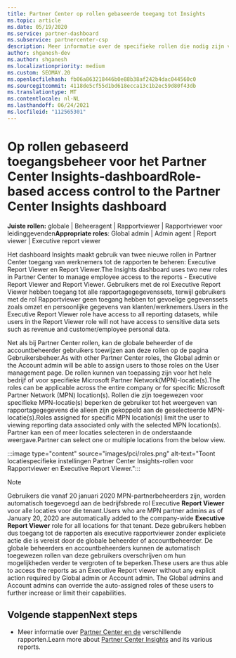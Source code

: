 ```yaml
---
title: Partner Center op rollen gebaseerde toegang tot Insights
ms.topic: article
ms.date: 05/19/2020
ms.service: partner-dashboard
ms.subservice: partnercenter-csp
description: Meer informatie over de specifieke rollen die nodig zijn voor het bekijken Partner Center Insights-rapporten. Dit zijn onder andere de rollen Executive Report Viewer en Report Viewer.
author: shganesh-dev
ms.author: shganesh
ms.localizationpriority: medium
ms.custom: SEOMAY.20
ms.openlocfilehash: fb06a863218446b0e88b38af242b4dac044560c0
ms.sourcegitcommit: 4118de5cf55d1bd618ecca13c1b2ec59d80f43db
ms.translationtype: MT
ms.contentlocale: nl-NL
ms.lasthandoff: 06/24/2021
ms.locfileid: "112565301"
---
```

# <a name="role-based-access-control-to-the-partner-center-insights-dashboard"></a><span data-ttu-id="2fb25-104">Op rollen gebaseerd toegangsbeheer voor het Partner Center Insights-dashboard</span><span class="sxs-lookup"><span data-stu-id="2fb25-104">Role-based access control to the Partner Center Insights dashboard</span></span>

<span data-ttu-id="2fb25-105">**Juiste rollen:** globale | Beheeragent | Rapportviewer | Rapportviewer voor leidinggevenden</span><span class="sxs-lookup"><span data-stu-id="2fb25-105">**Appropriate roles**: Global admin | Admin agent | Report viewer | Executive report viewer</span></span>

<span data-ttu-id="2fb25-106">Het dashboard Insights maakt gebruik van twee nieuwe rollen in Partner Center toegang van werknemers tot de rapporten te beheren: Executive Report Viewer en Report Viewer.</span><span class="sxs-lookup"><span data-stu-id="2fb25-106">The Insights dashboard uses two new roles in Partner Center to manage employee access to the reports - Executive Report Viewer and Report Viewer.</span></span>  <span data-ttu-id="2fb25-107">Gebruikers met de rol Executive Report Viewer hebben toegang tot alle rapportagegegevenssets, terwijl gebruikers met de rol Rapportviewer geen toegang hebben tot gevoelige gegevenssets zoals omzet en persoonlijke gegevens van klanten/werknemers.</span><span class="sxs-lookup"><span data-stu-id="2fb25-107">Users in the Executive Report Viewer role have access to all reporting datasets, while users in the Report Viewer role will not have access to sensitive data sets such as revenue and customer/employee personal data.</span></span>  

<span data-ttu-id="2fb25-108">Net als bij Partner Center rollen, kan de globale beheerder of de accountbeheerder gebruikers toewijzen aan deze rollen op de pagina Gebruikersbeheer.</span><span class="sxs-lookup"><span data-stu-id="2fb25-108">As with other Partner Center roles, the Global admin or the Account admin will be able to assign users to those roles on the User management page.</span></span> <span data-ttu-id="2fb25-109">De rollen kunnen van toepassing zijn voor het hele bedrijf of voor specifieke Microsoft Partner Network(MPN)-locatie(s).</span><span class="sxs-lookup"><span data-stu-id="2fb25-109">The roles can be applicable across the entire company or for specific Microsoft Partner Network (MPN) location(s).</span></span> <span data-ttu-id="2fb25-110">Rollen die zijn toegewezen voor specifieke MPN-locatie(s) beperken de gebruiker tot het weergeven van rapportagegegevens die alleen zijn gekoppeld aan de geselecteerde MPN-locatie(s).</span><span class="sxs-lookup"><span data-stu-id="2fb25-110">Roles assigned for specific MPN location(s) limit the user to viewing reporting data associated only with the selected MPN location(s).</span></span> <span data-ttu-id="2fb25-111">Partner kan een of meer locaties selecteren in de onderstaande weergave.</span><span class="sxs-lookup"><span data-stu-id="2fb25-111">Partner can select one or multiple locations from the below view.</span></span>

:::image type="content" source="images/pci/roles.png" alt-text="Toont locatiespecifieke instellingen Partner Center Insights-rollen voor Rapportviewer en Executive Report Viewer.":::

>[!Note]
> <span data-ttu-id="2fb25-113">Gebruikers die vanaf 20 januari 2020 MPN-partnerbeheerders zijn, worden automatisch toegevoegd aan de bedrijfsbrede rol Executive **Report Viewer** voor alle locaties voor die tenant.</span><span class="sxs-lookup"><span data-stu-id="2fb25-113">Users who are MPN partner admins as of January 20, 2020 are automatically added to the company-wide **Executive Report Viewer** role for all locations for that tenant.</span></span> <span data-ttu-id="2fb25-114">Deze gebruikers hebben dus toegang tot de rapporten als executive rapportviewer zonder expliciete actie die is vereist door de globale beheerder of accountbeheerder. De globale beheerders en accountbeheerders kunnen de automatisch toegewezen rollen van deze gebruikers overschrijven om hun mogelijkheden verder te vergroten of te beperken.</span><span class="sxs-lookup"><span data-stu-id="2fb25-114">These users are thus able to access the reports as an Executive Report viewer without any explicit action required by Global admin or Account admin. The Global admins and Account admins can override the auto-assigned roles of these users to further increase or limit their capabilities.</span></span>

## <a name="next-steps"></a><span data-ttu-id="2fb25-115">Volgende stappen</span><span class="sxs-lookup"><span data-stu-id="2fb25-115">Next steps</span></span>

- <span data-ttu-id="2fb25-116">Meer informatie over [Partner Center en de](partner-center-insights.md) verschillende rapporten.</span><span class="sxs-lookup"><span data-stu-id="2fb25-116">Learn more about [Partner Center Insights](partner-center-insights.md) and its various reports.</span></span>
